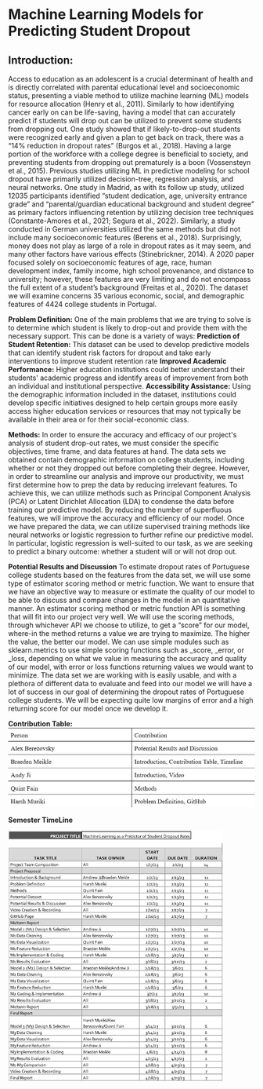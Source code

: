 <h1>Machine Learning Models for Predicting Student Dropout</h1>

**<h2>Introduction:</h2>**
    Access to education as an adolescent is a crucial determinant of health and is directly correlated with parental educational level and socioeconomic status, presenting a viable method to utilize machine learning (ML) models for resource allocation (Henry et al., 2011). Similarly to how identifying cancer early on can be life-saving, having a model that can accurately predict if students will drop out can be utilized to prevent some students from dropping out. One study showed that if likely-to-drop-out students were recognized early and given a plan to get back on track, there was a “14% reduction in dropout rates” (Burgos et al., 2018). Having a large portion of the workforce with a college degree is beneficial to society, and preventing students from dropping out prematurely is a boon (Vossensteyn et al., 2015).
    Previous studies utilizing ML in predictive modeling for school dropout have primarily utilized decision-tree, regression analysis, and neural networks. One study in Madrid, as with its follow up study, utilized 12035 participants identified “student dedication, age, university entrance grade” and “parental/guardian educational background and student degree” as primary factors influencing retention by utilizing decision tree techniques (Constante-Amores et al., 2021; Segura et al., 2022). Similarly, a study conducted in German universities utilized the same methods but did not include many socioeconomic features (Berens et al., 2018). Surprisingly, money does not play as large of a role in dropout rates as it may seem, and many other factors have various effects (Stinebrickner, 2014). A 2020 paper focused solely on socioeconomic features of age, race, human development index, family income, high school provenance, and distance to university; however, these features are very limiting and do not encompass the full extent of a student’s background (Freitas et al., 2020).
    The dataset we will examine concerns 35 various economic, social, and demographic features of 4424 college students in Portugal.
    
****Problem Definition:****
  One of the main problems that we are trying to solve is to determine which student is likely to drop-out and provide them with the necessary support. This can be done is a variety of ways:
  **Prediction of Student Retention:** This dataset can be used to develop predictive models that can identify student risk factors for dropout and take early interventions to improve student retention rate
  **Improved Academic Performance:** Higher education institutions could better understand their students' academic progress and identify areas of improvement from both an individual and institutional perspective.
  **Accessibility Assistance:** Using the demographic information included in the dataset, institutions could develop specific initiatives designed to help certain groups more easily access higher education services or resources that may not typically be available in their area or for their social-economic class.

**Methods:**
  In order to ensure the accuracy and efficacy of our project's analysis of student drop-out rates, we must consider the specific objectives, time frame, and data features at hand. The data sets we obtained contain demographic information on college students, including whether or not they dropped out before completing their degree. However, in order to streamline our analysis and improve our productivity, we must first determine how to prep the data by reducing irrelevant features.
  To achieve this, we can utilize methods such as Principal Component Analysis (PCA) or Latent Dirichlet Allocation (LDA) to condense the data before training our predictive model. By reducing the number of superfluous features, we will improve the accuracy and efficiency of our model.
  Once we have prepared the data, we can utilize supervised training methods like neural networks or logistic regression to further refine our predictive model. In particular, logistic regression is well-suited to our task, as we are seeking to predict a binary outcome: whether a student will or will not drop out.

**Potential Results and Discussion**
  To estimate dropout rates of Portuguese college students based on the features from the data set, we will use some type of estimator scoring method or metric function. We want to ensure that we have an objective way to measure or estimate the quality of our model to be able to discuss and compare changes in the model in an quantitative manner. An estimator scoring method or metric function API is something that will fit into our project very well.
  We will use the scoring methods, through whichever API we choose to utilize, to get a “score” for our model, where-in the method returns a value we are trying to maximize. The higher the value, the better our model. We can use simple modules such as sklearn.metrics to use simple scoring functions such as _score, _error,  or _loss, depending on what we value in measuring the accuracy and quality of our model, with error or loss functions returning values we would want to minimize.
  The data set we are working with is easily usable, and with a plethora of different data to evaluate and feed into our model we will have a lot of success in our goal of determining the dropout rates of Portuguese college students. We will be expecting quite low margins of error and a high returning score for our model once we develop it.

**Contribution Table:**
![Contribution Table](images/Contribution_Table.png)

**Semester TimeLine**

![Project Deadline](images/Project_Deadlines.png)



